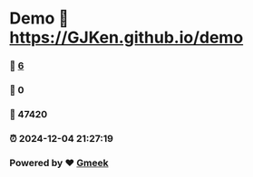 # Demo :link: https://GJKen.github.io/demo 
### :page_facing_up: [6](https://GJKen.github.io/demo/tag.html) 
### :speech_balloon: 0 
### :hibiscus: 47420 
### :alarm_clock: 2024-12-04 21:27:19 
### Powered by :heart: [Gmeek](https://github.com/Meekdai/Gmeek)
